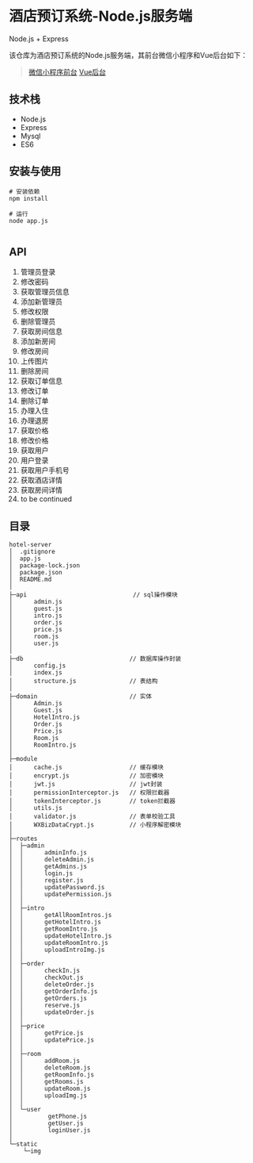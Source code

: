 # 酒店预订系统-Node.js服务端
Node.js + Express

该仓库为酒店预订系统的Node.js服务端，其前台微信小程序和Vue后台如下：
> [微信小程序前台](https://github.com/xkcease/hotel-weapp)
> [Vue后台](https://github.com/xkcease/hotel-management)

## 技术栈
- Node.js
- Express
- Mysql
- ES6

## 安装与使用
```shell
# 安装依赖
npm install

# 运行
node app.js
		
```

## API
1.  管理员登录 
2.  修改密码
3.  获取管理员信息
4.  添加新管理员
5.  修改权限
6.  删除管理员
7.  获取房间信息
8.  添加新房间
9.  修改房间
10. 上传图片
11. 删除房间
12. 获取订单信息
13. 修改订单
14. 删除订单
15. 办理入住
16. 办理退房
17. 获取价格
18. 修改价格
19. 获取用户
20. 用户登录
21. 获取用户手机号
22. 获取酒店详情
23. 获取房间详情
24. to be continued

## 目录
```shell
hotel-server
│  .gitignore
│  app.js
│  package-lock.json
│  package.json
│  README.md
│
├─api                              // sql操作模块 
│      admin.js
│      guest.js
│      intro.js
│      order.js
│      price.js
│      room.js
│      user.js
│
├─db                              // 数据库操作封装
│      config.js
│      index.js
│      structure.js               // 表结构
│
├─domain                          // 实体
│      Admin.js
│      Guest.js
│      HotelIntro.js
│      Order.js
│      Price.js
│      Room.js
│      RoomIntro.js
│
├─module
│      cache.js	                  // 缓存模块
│      encrypt.js                 // 加密模块
│      jwt.js	                  // jwt封装
│      permissionInterceptor.js	  // 权限拦截器
│      tokenInterceptor.js        // token拦截器
│      utils.js
│      validator.js               // 表单校验工具
│      WXBizDataCrypt.js          // 小程序解密模块
│
├─routes
│  ├─admin
│  │      adminInfo.js
│  │      deleteAdmin.js
│  │      getAdmins.js
│  │      login.js
│  │      register.js
│  │      updatePassword.js
│  │      updatePermission.js
│  │
│  ├─intro
│  │      getAllRoomIntros.js
│  │      getHotelIntro.js
│  │      getRoomIntro.js
│  │      updateHotelIntro.js
│  │      updateRoomIntro.js
│  │      uploadIntroImg.js
│  │
│  ├─order
│  │      checkIn.js
│  │      checkOut.js
│  │      deleteOrder.js
│  │      getOrderInfo.js
│  │      getOrders.js
│  │      reserve.js
│  │      updateOrder.js
│  │
│  ├─price
│  │      getPrice.js
│  │      updatePrice.js
│  │
│  ├─room
│  │      addRoom.js
│  │      deleteRoom.js
│  │      getRoomInfo.js
│  │      getRooms.js
│  │      updateRoom.js
│  │      uploadImg.js
│  │
│  └─user
│          getPhone.js
│          getUser.js
│          loginUser.js
│
└─static                          
    └─img
```
